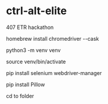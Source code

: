 # ctrl-alt-elite
407 ETR hackathon

homebrew install chromedriver --cask

python3 -m venv venv

source venv/bin/activate

pip install selenium webdriver-manager

pip install Pillow

cd to folder



